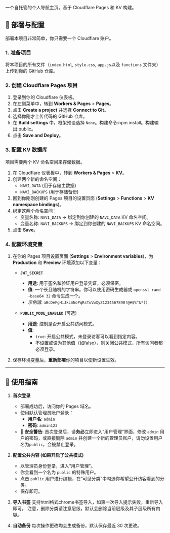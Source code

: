 一个自托管的个人导航主页。基于 Cloudflare Pages 和 KV 构建。



## 🚀 部署与配置

部署本项目非常简单，你只需要一个 Cloudflare 账户。

### 1. 准备项目

将本项目的所有文件（`index.html`, `style.css`, `app.js`以及 `functions` 文件夹）上传到你的 GitHub 仓库。

### 2. 创建 Cloudflare Pages 项目

1.  登录到你的 Cloudflare 仪表板。
2.  在左侧菜单中，转到 **Workers & Pages** > **Pages**。
3.  点击 **Create a project** 并选择 **Connect to Git**。
4.  选择你刚才上传代码的 GitHub 仓库。
5.  在 **Build settings** 中，框架预设选择 `None`。构建命令:npm install。构建输出:public。
6.  点击 **Save and Deploy**。

### 3. 配置 KV 数据库

项目需要两个 KV 命名空间来存储数据。

1.  在 Cloudflare 仪表板中，转到 **Workers & Pages** > **KV**。
2.  创建两个新的命名空间：
    * `NAVI_DATA` (用于存储主数据)
    * `NAVI_BACKUPS` (用于存储备份)
3.  回到你刚刚创建的 Pages 项目的设置页面 (**Settings** > **Functions** > **KV namespace bindings**)。
4.  绑定这两个命名空间：
    * 变量名称: `NAVI_DATA` → 绑定到你创建的 `NAVI_DATA` KV 命名空间。
    * 变量名称: `NAVI_BACKUPS` → 绑定到你创建的 `NAVI_BACKUPS` KV 命名空间。
5.  点击 **Save**。

### 4. 配置环境变量

1.  在你的 Pages 项目设置页面 (**Settings** > **Environment variables**)，为 **Production** 和 **Preview** 环境添加以下变量：

    * **`JWT_SECRET`**
        * **用途**: 用于签名和验证用户登录凭证，必须保密。
        * **值**: 一个长且随机的字符串。你可以使用密码生成器或 `openssl rand -base64 32` 命令生成一个。
        * *示例值*: `aBcDeFgHiJkLmNoPqRsTuVwXyZ1234567890!@#$%^&*()`

    * **`PUBLIC_MODE_ENABLED`** (可选)
        * **用途**: 控制是否开启公共访问模式。
        * **值**:
            * `true`: 开启公共模式，未登录访客可以看到指定内容。
            * 不设置或设为其他值（如false），则关闭公共模式，所有访问者都必须登录。

2.  保存环境变量后，**重新部署**你的项目以使新设置生效。

---

## 📖 使用指南

1.  **首次登录**
    * 部署成功后，访问你的 Pages 域名。
    * 使用默认管理员账户登录：
        * **用户名**: `admin`
        * **密码**: `admin123`
    * 🚨 **安全警告**: 首次登录后，请**务必**立即进入“用户管理”界面，修改 `admin` 用户的密码，或直接删除 `admin` 并创建一个新的管理员账户，请勿设置用户名为`public`，会被禁止登录。

2.  **配置公共内容 (如果开启了公共模式)**
    * 以管理员身份登录，进入“用户管理”。
    * 你会看到一个名为 `public` 的特殊用户。
    * 点击 `public` 用户进行编辑，在“可见分类”中勾选你希望公开访客看到的分类。
    * 保存即可。
3.  **导入书签**
     支持html格式chrome书签导入，如第一次导入提示失败，重新导入即可。
     注意，删除分类请注意层级，默认会删除当前层级及其子层级所有内容。
4.  **自动备份**
     每次操作更改均会生成备份，默认保存最近 30 次更改。
